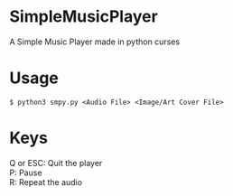 # SimpleMusicPlayer
A Simple Music Player made in python curses

# Usage
```
$ python3 smpy.py <Audio File> <Image/Art Cover File>
```

# Keys
Q or ESC: Quit the player <br />
P: Pause <br />
R: Repeat the audio<br />
